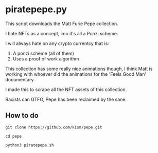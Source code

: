 # piratepepe.py

This script downloads the Matt Furie Pepe collection.

I hate NFTs as a concept, imo it's all a Ponzi scheme.

I will always hate on any crypto currentcy that is:
1. A ponzi scheme (all of them) 
2. Uses a proof of work algorithm

This collection has some really nice animations though, I think Matt is working with whoever did the animations for the 'Feels Good Man' documentary.

I made this to scrape all the NFT assets of this collection.

Racists can GTFO, Pepe has been reclaimed by the sane.

## How to do

`git clone https://github.com/kism/pepe.git`

`cd pepe`

`python3 piratepepe.sh`
